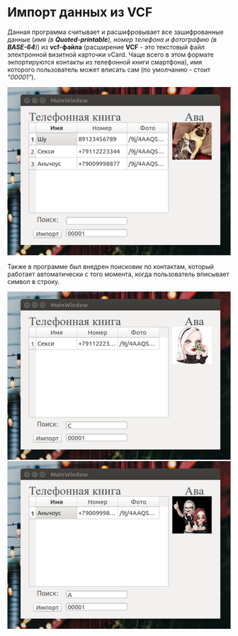 # Импорт данных из VCF

Данная программа считывает и расшифровывает все зашифрованные данные (*имя (в **Quoted-printable**), номер телефона и фотографию (в **BASE-64**)*) из **vcf-файла** (расширение **VCF** - это текстовый файл электронной визитной карточки vCard. Чаще всего в этом формате экпортируются контакты из телефонной книги смартфона), имя которого пользователь может вписать сам (по умолчанию - стоит *"00001"*).

![Image](https://github.com/BeautifulDirt/vcf_import_contacts/blob/main/img1.png)

Также в программе был внедрен поисковик по контактам, который работает автоматически с того момента, когда пользователь вписывает символ в строку.

![Image](https://github.com/BeautifulDirt/vcf_import_contacts/blob/main/img2.png)
![Image](https://github.com/BeautifulDirt/vcf_import_contacts/blob/main/img3.png)
